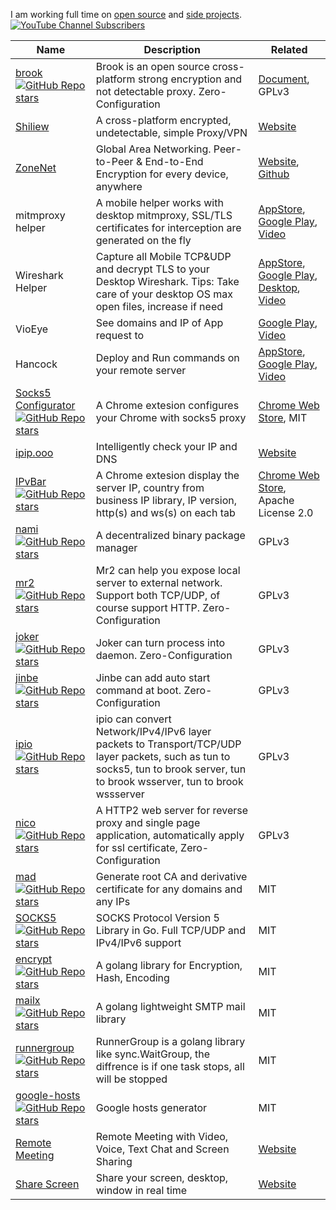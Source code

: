 I am working full time on [open source](https://github.com/txthinking) and [side projects](https://txthinking.com). [![YouTube Channel Subscribers](https://img.shields.io/youtube/channel/subscribers/UC5j8-I5Y4lWo4KTa4_0Kx5A?style=social)](https://www.youtube.com/txthinking)

| Name | Description | Related |
| --- | --- | --- |
| [brook](https://github.com/txthinking/brook) [![GitHub Repo stars](https://img.shields.io/github/stars/txthinking/brook?style=social)](https://github.com/txthinking/brook) | Brook is an open source cross-platform strong encryption and not detectable proxy. Zero-Configuration | [Document](https://txthinking.github.io/brook/), GPLv3 |
| [Shiliew](https://www.shiliew.com/) | A cross-platform encrypted, undetectable, simple Proxy/VPN | [Website](https://www.shiliew.com/) |
| [ZoneNet](https://zonenet.io/) | Global Area Networking. Peer-to-Peer & End-to-End Encryption for every device, anywhere | [Website](https://zonenet.io/), [Github](https://github.com/zonenetio) |
| mitmproxy helper | A mobile helper works with desktop mitmproxy, SSL/TLS certificates for interception are generated on the fly | [AppStore](https://apps.apple.com/us/app/id1528537342), [Google Play](https://play.google.com/store/apps/details?id=com.txthinking.mitmproxy), [Video](https://www.youtube.com/watch?v=puES_ayJkEo) |
| Wireshark Helper | Capture all Mobile TCP&UDP and decrypt TLS to your Desktop Wireshark. Tips: Take care of your desktop OS max open files, increase if need | [AppStore](https://apps.apple.com/us/app/wireshark-client/id1534485108), [Google Play](https://play.google.com/store/apps/details?id=com.txthinking.wireshark), [Desktop](https://github.com/txthinking/wiresharkhelper), [Video](https://www.youtube.com/watch?v=szzMg-Uugjo) | 
| VioEye | See domains and IP of App request to | [Google Play](https://play.google.com/store/apps/details?id=com.txthinking.vioeye), [Video](https://www.youtube.com/watch?v=PItpYYz61qI) |
| Hancock | Deploy and Run commands on your remote server | [AppStore](https://apps.apple.com/us/app/hancock-server-command/id1571021877), [Google Play](https://play.google.com/store/apps/details?id=com.txthinking.hancock), [Video](https://www.youtube.com/watch?v=9vf1M588PKg) |
| [Socks5 Configurator](https://chrome.google.com/webstore/detail/hnpgnjkeaobghpjjhaiemlahikgmnghb) [![GitHub Repo stars](https://img.shields.io/github/stars/txthinking/socks5-configurator?style=social)](https://github.com/txthinking/socks5-configurator) | A Chrome extesion configures your Chrome with socks5 proxy | [Chrome Web Store](https://chrome.google.com/webstore/detail/hnpgnjkeaobghpjjhaiemlahikgmnghb), MIT |
| [ipip.ooo](https://ipip.ooo) | Intelligently check your IP and DNS | [Website](https://ipip.ooo) |
| [IPvBar](https://chrome.google.com/webstore/detail/ipvbar/copjmgogifdfjkaenpallapiidcpkjbm) [![GitHub Repo stars](https://img.shields.io/github/stars/txthinking/ipvbar?style=social)](https://github.com/txthinking/ipvbar) | A Chrome extesion display the server IP, country from business IP library, IP version, http(s) and ws(s) on each tab | [Chrome Web Store](https://chrome.google.com/webstore/detail/ipvbar/copjmgogifdfjkaenpallapiidcpkjbm), Apache License 2.0 |
| [nami](https://github.com/txthinking/nami) [![GitHub Repo stars](https://img.shields.io/github/stars/txthinking/nami?style=social)](https://github.com/txthinking/nami) | A decentralized binary package manager | GPLv3 |
| [mr2](https://github.com/txthinking/mr2) [![GitHub Repo stars](https://img.shields.io/github/stars/txthinking/mr2?style=social)](https://github.com/txthinking/mr2) | Mr2 can help you expose local server to external network. Support both TCP/UDP, of course support HTTP. Zero-Configuration | GPLv3 |
| [joker](https://github.com/txthinking/joker) [![GitHub Repo stars](https://img.shields.io/github/stars/txthinking/joker?style=social)](https://github.com/txthinking/joker) | Joker can turn process into daemon. Zero-Configuration | GPLv3 |
| [jinbe](https://github.com/txthinking/jinbe) [![GitHub Repo stars](https://img.shields.io/github/stars/txthinking/jinbe?style=social)](https://github.com/txthinking/jinbe) | Jinbe can add auto start command at boot. Zero-Configuration | GPLv3 |
| [ipio](https://github.com/txthinking/ipio) [![GitHub Repo stars](https://img.shields.io/github/stars/txthinking/ipio?style=social)](https://github.com/txthinking/ipio) | ipio can convert Network/IPv4/IPv6 layer packets to Transport/TCP/UDP layer packets, such as tun to socks5, tun to brook server, tun to brook wsserver, tun to brook wssserver | GPLv3 |
| [nico](https://github.com/txthinking/nico) [![GitHub Repo stars](https://img.shields.io/github/stars/txthinking/nico?style=social)](https://github.com/txthinking/nico) | A HTTP2 web server for reverse proxy and single page application, automatically apply for ssl certificate, Zero-Configuration | GPLv3 |
| [mad](https://github.com/txthinking/mad) [![GitHub Repo stars](https://img.shields.io/github/stars/txthinking/mad?style=social)](https://github.com/txthinking/mad) | Generate root CA and derivative certificate for any domains and any IPs | MIT |
| [SOCKS5](https://github.com/txthinking/socks5) [![GitHub Repo stars](https://img.shields.io/github/stars/txthinking/socks5?style=social)](https://github.com/txthinking/socks5) | SOCKS Protocol Version 5 Library in Go. Full TCP/UDP and IPv4/IPv6 support | MIT |
| [encrypt](https://github.com/txthinking/encrypt) [![GitHub Repo stars](https://img.shields.io/github/stars/txthinking/encrypt?style=social)](https://github.com/txthinking/encrypt) | A golang library for Encryption, Hash, Encoding | MIT |
| [mailx](https://github.com/txthinking/mailx) [![GitHub Repo stars](https://img.shields.io/github/stars/txthinking/mailx?style=social)](https://github.com/txthinking/mailx) | A golang lightweight SMTP mail library | MIT |
| [runnergroup](https://github.com/txthinking/runnergroup) [![GitHub Repo stars](https://img.shields.io/github/stars/txthinking/runnergroup?style=social)](https://github.com/txthinking/runnergroup) | RunnerGroup is a golang library like sync.WaitGroup, the diffrence is if one task stops, all will be stopped | MIT |
| [google-hosts](https://github.com/txthinking/google-hosts) [![GitHub Repo stars](https://img.shields.io/github/stars/txthinking/google-hosts?style=social)](https://github.com/txthinking/google-hosts) | Google hosts generator | MIT |
| [Remote Meeting](https://remotemeeting.io/) | Remote Meeting with Video, Voice, Text Chat and Screen Sharing | [Website](https://remotemeeting.io/) |
| [Share Screen](https://sharescreen.io/) | Share your screen, desktop, window in real time | [Website](https://sharescreen.io/) |
